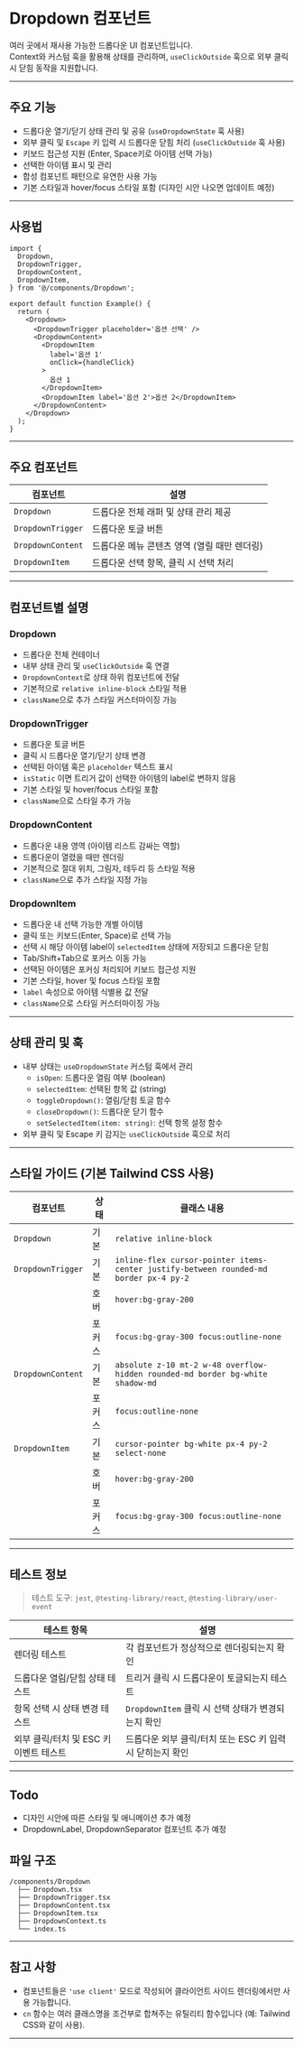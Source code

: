 # Dropdown 컴포넌트

여러 곳에서 재사용 가능한 드롭다운 UI 컴포넌트입니다.  
Context와 커스텀 훅을 활용해 상태를 관리하며, `useClickOutside` 훅으로 외부 클릭 시 닫힘 동작을 지원합니다.

---

## 주요 기능

- 드롭다운 열기/닫기 상태 관리 및 공유 (`useDropdownState` 훅 사용)
- 외부 클릭 및 `Escape` 키 입력 시 드롭다운 닫힘 처리 (`useClickOutside` 훅 사용)
- 키보드 접근성 지원 (Enter, Space키로 아이템 선택 가능)
- 선택한 아이템 표시 및 관리
- 합성 컴포넌트 패턴으로 유연한 사용 가능
- 기본 스타일과 hover/focus 스타일 포함 (디자인 시안 나오면 업데이트 예정)

---

## 사용법

```tsx
import {
  Dropdown,
  DropdownTrigger,
  DropdownContent,
  DropdownItem,
} from '@/components/Dropdown';

export default function Example() {
  return (
    <Dropdown>
      <DropdownTrigger placeholder='옵션 선택' />
      <DropdownContent>
        <DropdownItem
          label='옵션 1'
          onClick={handleClick}
        >
          옵션 1
        </DropdownItem>
        <DropdownItem label='옵션 2'>옵션 2</DropdownItem>
      </DropdownContent>
    </Dropdown>
  );
}
```

---

## 주요 컴포넌트

| 컴포넌트          | 설명                                         |
| ----------------- | -------------------------------------------- |
| `Dropdown`        | 드롭다운 전체 래퍼 및 상태 관리 제공         |
| `DropdownTrigger` | 드롭다운 토글 버튼                           |
| `DropdownContent` | 드롭다운 메뉴 콘텐츠 영역 (열릴 때만 렌더링) |
| `DropdownItem`    | 드롭다운 선택 항목, 클릭 시 선택 처리        |

---

## 컴포넌트별 설명

### Dropdown

- 드롭다운 전체 컨테이너
- 내부 상태 관리 및 `useClickOutside` 훅 연결
- `DropdownContext`로 상태 하위 컴포넌트에 전달
- 기본적으로 `relative inline-block` 스타일 적용
- `className`으로 추가 스타일 커스터마이징 가능

### DropdownTrigger

- 드롭다운 토글 버튼
- 클릭 시 드롭다운 열기/닫기 상태 변경
- 선택된 아이템 혹은 `placeholder` 텍스트 표시
- `isStatic` 이면 트리거 값이 선택한 아이템의 label로 변하지 않음
- 기본 스타일 및 hover/focus 스타일 포함
- `className`으로 스타일 추가 가능

### DropdownContent

- 드롭다운 내용 영역 (아이템 리스트 감싸는 역할)
- 드롭다운이 열렸을 때만 렌더링
- 기본적으로 절대 위치, 그림자, 테두리 등 스타일 적용
- `className`으로 추가 스타일 지정 가능

### DropdownItem

- 드롭다운 내 선택 가능한 개별 아이템
- 클릭 또는 키보드(Enter, Space)로 선택 가능
- 선택 시 해당 아이템 label이 `selectedItem` 상태에 저장되고 드롭다운 닫힘
- Tab/Shift+Tab으로 포커스 이동 가능
- 선택된 아이템은 포커싱 처리되어 키보드 접근성 지원
- 기본 스타일, hover 및 focus 스타일 포함
- `label` 속성으로 아이템 식별용 값 전달
- `className`으로 스타일 커스터마이징 가능

---

## 상태 관리 및 훅

- 내부 상태는 `useDropdownState` 커스텀 훅에서 관리
  - `isOpen`: 드롭다운 열림 여부 (boolean)
  - `selectedItem`: 선택된 항목 값 (string)
  - `toggleDropdown()`: 열림/닫힘 토글 함수
  - `closeDropdown()`: 드롭다운 닫기 함수
  - `setSelectedItem(item: string)`: 선택 항목 설정 함수
- 외부 클릭 및 Escape 키 감지는 `useClickOutside` 훅으로 처리

---

## 스타일 가이드 (기본 Tailwind CSS 사용)

| 컴포넌트          | 상태   | 클래스 내용                                                                           |
| ----------------- | ------ | ------------------------------------------------------------------------------------- |
| `Dropdown`        | 기본   | `relative inline-block`                                                               |
| `DropdownTrigger` | 기본   | `inline-flex cursor-pointer items-center justify-between rounded-md border px-4 py-2` |
|                   | 호버   | `hover:bg-gray-200`                                                                   |
|                   | 포커스 | `focus:bg-gray-300 focus:outline-none`                                                |
| `DropdownContent` | 기본   | `absolute z-10 mt-2 w-48 overflow-hidden rounded-md border bg-white shadow-md`        |
|                   | 포커스 | `focus:outline-none`                                                                  |
| `DropdownItem`    | 기본   | `cursor-pointer bg-white px-4 py-2 select-none`                                       |
|                   | 호버   | `hover:bg-gray-200`                                                                   |
|                   | 포커스 | `focus:bg-gray-300 focus:outline-none`                                                |

---

## 테스트 정보

> 테스트 도구: `jest`, `@testing-library/react`, `@testing-library/user-event`

| 테스트 항목                            | 설명                                                      |
| -------------------------------------- | --------------------------------------------------------- |
| 렌더링 테스트                          | 각 컴포넌트가 정상적으로 렌더링되는지 확인                |
| 드롭다운 열림/닫힘 상태 테스트         | 트리거 클릭 시 드롭다운이 토글되는지 테스트               |
| 항목 선택 시 상태 변경 테스트          | `DropdownItem` 클릭 시 선택 상태가 변경되는지 확인        |
| 외부 클릭/터치 및 ESC 키 이벤트 테스트 | 드롭다운 외부 클릭/터치 또는 ESC 키 입력 시 닫히는지 확인 |

---

## Todo

- 디자인 시안에 따른 스타일 및 애니메이션 추가 예정
- DropdownLabel, DropdownSeparator 컴포넌트 추가 예정

## 파일 구조

```
/components/Dropdown
  ├── Dropdown.tsx
  ├── DropdownTrigger.tsx
  ├── DropdownContent.tsx
  ├── DropdownItem.tsx
  ├── DropdownContext.ts
  └── index.ts
```

---

## 참고 사항

- 컴포넌트들은 `'use client'` 모드로 작성되어 클라이언트 사이드 렌더링에서만 사용 가능합니다.
- `cn` 함수는 여러 클래스명을 조건부로 합쳐주는 유틸리티 함수입니다 (예: Tailwind CSS와 같이 사용).

---

